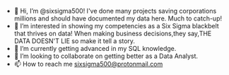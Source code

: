 - 👋 Hi, I’m @sixsigma500! I've done many projects saving corporations millions and should have documented my data here. Much to catch-up!
- 👀 I’m interested in showing my competencies as a Six Sigma blackbelt that thrives on data! When making business decisions,they say,THE DATA DOESN'T LIE so make it tell a story. 
- 🌱 I’m currently getting advanced in my SQL knowledge. 
- 💞️ I’m looking to collaborate on getting better as a Data Analyst. 
- 📫 How to reach me sixsigma500@protonmail.com
<!---
sixsigma500/sixsigma500 is a ✨ special ✨ repository because its `README.md` (this file) appears on your GitHub profile.
You can click the Preview link to take a look at your changes.
--->
